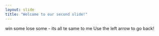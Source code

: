 ```yaml
---
layout: slide
title: "Welcome to our second slide!"
---
```

win some lose some - its all te same to me
Use the left arrow to go back!

